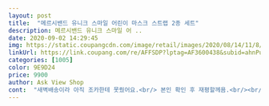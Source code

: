 ```yaml
---
layout: post 
title:  "메르시밴드 유니크 스마일 어린이 마스크 스트랩 2종 세트" 
description: 메르시밴드 유니크 스마일 어 ..
date: 2020-09-02 14:29:45 
img: https://static.coupangcdn.com/image/retail/images/2020/08/14/11/8/f9e4f941-d51f-4cba-835f-b5352a3edda0.jpg 
linkUrl: https://link.coupang.com/re/AFFSDP?lptag=AF3600438&subid=ahnPublicAsk&pageKey=1959530388&itemId=3330379522&vendorItemId=71317220053&traceid=V0-113-c4b97d3240062d5b 
categories: [1005] 
color: 9E9D24 
price: 9900 
author: Ask View Shop 
cont:  "새벽배송이라 아직 조카한테 못줬어요.<br/> 본인 확인 후 재평할께욤.<br/><br/>" 
---
```

